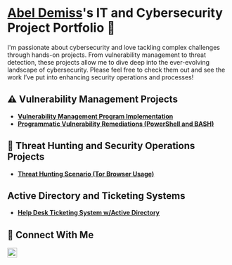 # <a href="https://www.linkedin.com/in/abel-demiss/">Abel Demiss</a>'s IT and Cybersecurity Project Portfolio 🔐

I'm passionate about cybersecurity and love tackling complex challenges through hands-on projects. From vulnerability management to threat detection, these projects allow me to dive deep into the ever-evolving landscape of cybersecurity. Please feel free to check them out and see the work I’ve put into enhancing security operations and processes!


## ⚠️ Vulnerability Management Projects

- **[Vulnerability Management Program Implementation](https://github.com/abeldemiss/vulnerability-management-program)**
- **[Programmatic Vulnerability Remediations (PowerShell and BASH)]()**

## 🚨 Threat Hunting and Security Operations Projects

- **[Threat Hunting Scenario (Tor Browser Usage)]()**

## Active Directory and Ticketing Systems

- **[Help Desk Ticketing System w/Active Directory](https://github.com/abeldemiss/Help-Desk)**

## 🤳 Connect With Me

[<img align="left" alt="___________ | LinkedIn" width="22px" src="https://cdn.jsdelivr.net/npm/simple-icons@v3/icons/linkedin.svg" />][linkedin]

[linkedin]: https://linkedin.com/in/abel-demiss

<!--
<img width="35" alt="image" src="https://github.com/user-attachments/assets/2f41c7cd-5ea8-4475-b451-a37161b6c3fb"> 
<img width="35" alt="image" src="https://github.com/user-attachments/assets/77649969-9910-4994-8b96-74a116cfb2a8">
-->
